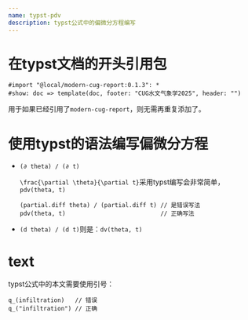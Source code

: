 ```yaml
---
name: typst-pdv
description: typst公式中的偏微分方程编写
---
```


# 在typst文档的开头引用包

```typst
#import "@local/modern-cug-report:0.1.3": *
#show: doc => template(doc, footer: "CUG水文气象学2025", header: "")
```

用于如果已经引用了`modern-cug-report`，则无需再重复添加了。


# 使用typst的语法编写偏微分方程

- `(∂ theta) / (∂ t)`

  `\frac{\partial \theta}{\partial t}`采用typst编写会非常简单，`pdv(theta, t)`

  ```typst
  (partial.diff theta) / (partial.diff t) // 是错误写法
  pdv(theta, t)                           // 正确写法
  ```

- `(d theta) / (d t)`则是：`dv(theta, t)`


# text

typst公式中的本文需要使用引号：

```typst
q_(infiltration)   // 错误
q_("infiltration") // 正确
```
